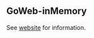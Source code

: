 ## GoWeb-inMemory

See [website](https://adaickalavan.github.io/portfolio/golang-web-application-with-postgresql/) for information.